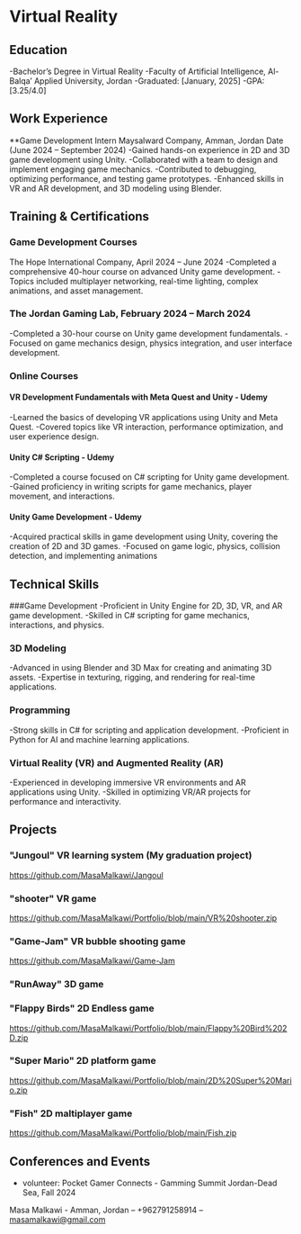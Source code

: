 # Virtual Reality

## Education
-Bachelor’s Degree in Virtual Reality 
-Faculty of Artificial Intelligence, Al-Balqa’ Applied University, Jordan 
-Graduated: [January, 2025] 
-GPA: [3.25/4.0] 	        		

## Work Experience
**Game Development Intern 
Maysalward Company, Amman, Jordan 
Date (June 2024 – September 2024) 
-Gained hands-on experience in 2D and 3D game development using Unity. 
-Collaborated with a team to design and implement engaging game mechanics. 
-Contributed to debugging, optimizing performance, and testing game prototypes. 
-Enhanced skills in VR and AR development, and 3D modeling using Blender. 

## Training & Certifications 
### Game Development Courses 
The Hope International Company, April 2024 – June 2024 
-Completed a comprehensive 40-hour course on advanced Unity game development. 
-Topics included multiplayer networking, real-time lighting, complex animations, and asset 
management. 
### The Jordan Gaming Lab, February 2024 – March 2024 
-Completed a 30-hour course on Unity game development fundamentals. 
-Focused on game mechanics design, physics integration, and user interface development. 
### Online Courses 
#### VR Development Fundamentals with Meta Quest and Unity - Udemy 
-Learned the basics of developing VR applications using Unity and Meta Quest. 
-Covered topics like VR interaction, performance optimization, and user experience design. 
#### Unity C# Scripting - Udemy 
-Completed a course focused on C# scripting for Unity game development. 
-Gained proficiency in writing scripts for game mechanics, player movement, and interactions. 
#### Unity Game Development - Udemy 
-Acquired practical skills in game development using Unity, covering the creation of 2D and 
3D games. 
-Focused on game logic, physics, collision detection, and implementing animations

## Technical Skills
###Game Development 
-Proficient in Unity Engine for 2D, 3D, VR, and AR game development. 
-Skilled in C# scripting for game mechanics, interactions, and physics. 
### 3D Modeling 
-Advanced in using Blender and 3D Max for creating and animating 3D assets. 
-Expertise in texturing, rigging, and rendering for real-time applications. 
### Programming 
-Strong skills in C# for scripting and application development. 
-Proficient in Python for AI and machine learning applications. 
### Virtual Reality (VR) and Augmented Reality (AR) 
-Experienced in developing immersive VR environments and AR applications using Unity. 
-Skilled in optimizing VR/AR projects for performance and interactivity.
  
## Projects
### "Jungoul" VR learning system (My graduation project)
https://github.com/MasaMalkawi/Jangoul
### "shooter" VR game
https://github.com/MasaMalkawi/Portfolio/blob/main/VR%20shooter.zip
### "Game-Jam" VR bubble shooting game 
https://github.com/MasaMalkawi/Game-Jam
### "RunAway" 3D game
### "Flappy Birds" 2D Endless game
https://github.com/MasaMalkawi/Portfolio/blob/main/Flappy%20Bird%202D.zip
### "Super Mario" 2D platform game
https://github.com/MasaMalkawi/Portfolio/blob/main/2D%20Super%20Mario.zip
### "Fish" 2D maltiplayer game
https://github.com/MasaMalkawi/Portfolio/blob/main/Fish.zip


## Conferences and Events
- volunteer: Pocket Gamer Connects - Gamming Summit Jordan-Dead Sea, Fall 2024

Masa Malkawi - Amman, Jordan  –  +962791258914 –  masamalkawi@gmail.com 
